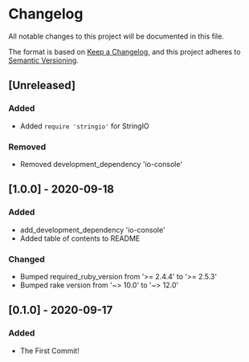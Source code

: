 # Changelog

All notable changes to this project will be documented in this file.

The format is based on [Keep a Changelog](https://keepachangelog.com/en/1.0.0/),
and this project adheres to [Semantic Versioning](https://semver.org/spec/v2.0.0.html).

## [Unreleased]

### Added

- Added `require 'stringio'` for StringIO

### Removed

- Removed development_dependency 'io-console'

## [1.0.0] - 2020-09-18

### Added

- add_development_dependency 'io-console'
- Added table of contents to README

### Changed

- Bumped required_ruby_version from '>= 2.4.4' to '>= 2.5.3'
- Bumped rake version from '~> 10.0' to '~> 12.0'

## [0.1.0] - 2020-09-17

### Added

- The First Commit!

